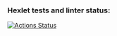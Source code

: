 ### Hexlet tests and linter status:
[![Actions Status](https://github.com/mari2666/qa-engineer-project-85/workflows/hexlet-check/badge.svg)](https://github.com/mari2666/qa-engineer-project-85/actions)